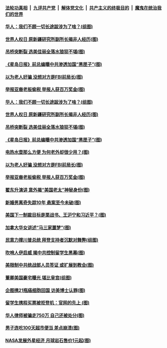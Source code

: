####  [法轮功真相](../../../../basic/blob/master/README.md?t=12110531) &nbsp;|&nbsp; [九评共产党](../../../../9ping.md/blob/master/README.md?t=12110531) &nbsp;|&nbsp; [解体党文化](../../../../jtdwh.md/blob/master/README.md?t=12110531)  &nbsp;|&nbsp; [共产主义的终极目的](../../../../gczydzjmd.md/blob/master/README.md?t=12110531) &nbsp;|&nbsp; [魔鬼在统治我们的世界](../../../../mgztzwmdsj.md/blob/master/README.md?t=12110531) 

#### [华人：我们不顾一切长途跋涉为了啥？(组图)](../pages/p3/955365.md?t=12110531) 

#### [世界人权日 原新疆研究所副所长揭非人经历(图)](../pages/p3/955343.md?t=12110531) 

#### [吊桥突断裂 选美佳丽全落水狼狈不堪(图)](../pages/p3/955355.md?t=12110531) 

#### [《星岛日报》前总编曝中共渗透加国“黑匣子”(图)](../pages/p3/955307.md?t=12110531) 

#### [以为老人好骗 没想对方是FBI前局长(图)](../pages/p3/955287.md?t=12110531) 

#### [举报亚裔老板偷税 举报人获百万奖金(图)](../pages/p3/955271.md?t=12110531) 

#### [华人：我们不顾一切长途跋涉为了啥？(组图)](../pages/p3/955365.md?t=12110531) 

#### [世界人权日 原新疆研究所副所长揭非人经历(图)](../pages/p3/955343.md?t=12110531) 

#### [吊桥突断裂 选美佳丽全落水狼狈不堪(图)](../pages/p3/955355.md?t=12110531) 

#### [《星岛日报》前总编曝中共渗透加国“黑匣子”(图)](../pages/p3/955307.md?t=12110531) 

#### [电热水壶那么方便 为何老外却很少用？(图)](../pages/p3/955289.md?t=12110531) 

#### [以为老人好骗 没想对方是FBI前局长(图)](../pages/p3/955287.md?t=12110531) 

#### [举报亚裔老板偷税 举报人获百万奖金(图)](../pages/p3/955271.md?t=12110531) 

#### [翟东升演讲 意外揭“美国老太”神秘身份(图)](../pages/p3/955259.md?t=12110531) 

#### [新婚男离奇失踪10年 悬案至今未破(图)](../pages/p3/955160.md?t=12110531) 

#### [美国下一制裁目标是栗战书、王沪宁和习近平？(图)](../pages/p3/955183.md?t=12110531) 

#### [加拿大华女讲述“马三家噩梦”(图)](../pages/p3/955140.md?t=12110531) 

#### [民意力撑川普总统 拜登支持者沉默对舞弊(组图)](../pages/p3/955190.md?t=12110531) 

#### [吹哨人伊启威 揭中共控制留学生黑幕(图)](../pages/p3/955181.md?t=12110531) 

#### [美限制中共统战部人员签证 或扩展到教会(图)](../pages/p3/955169.md?t=12110531) 

#### [董卿美国豪宅曝光 堪比皇宫(组图)](../pages/p3/955153.md?t=12110531) 

#### [企图携21瓶癌细胞回国 访美博士认罪(图)](../pages/p3/955125.md?t=12110531) 

#### [留学生携程买票被拒登机：官网的先上 (图)](../pages/p3/955114.md?t=12110531) 

#### [华人律师被骗走750万 自己还被处分(图)](../pages/p3/955062.md?t=12110531) 

#### [男子连吃100天超市便当 差点崩溃(图)](../pages/p3/955033.md?t=12110531) 

#### [NASA发展外星经济 月球岩石售价1元起(图)](../pages/p3/955031.md?t=12110531) 

